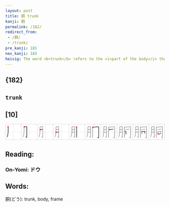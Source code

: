 ```yaml
---
layout: post
title: 胴 trunk
kanji: 胴
permalink: /182/
redirect_from:
 - /胴/
 - /trunk/
pre_kanji: 181
nex_kanji: 183
heisig: The word <b>trunk</b> refers to the <i>part of the body</i> that is left when you have "<b>truncated</b>" all the limbs. I can hardly think of any reason for doing so, unless one were lumberjacking corpses and needed to have them all properly pruned and made the <i>same</i> so they could be floated downstream without causing a <i>body</i>-jam.
---
```


## {182}

## `trunk`

## [10]

<div class="stroke"><img src="../images/E883B4.png" /></div>

## Reading:

### On-Yomi: ドウ

## Words:

胴(どう): trunk, body, frame
